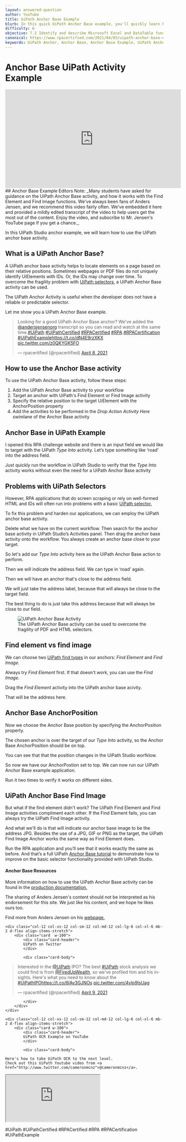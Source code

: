 ```yaml
---
layout: answered-question
author: YouTube
title: UiPath Anchor Base Example
blurb: In this quick UiPath Anchor Base example, you'll quickly learn how to select specific Ui elements in a web page, PDF file, or even a desktop application.
difficulty: 6
objective: 7.2 Identify and describe Microsoft Excel and DataTable functions, and how Excel activities are used for data manipulation
canonical: https://www.rpacertified.com/2021/04/03/uipath-anchor-base-example-tutorial.html
keywords: UiPath Anchor, Anchor Base, Anchor Base Example, UiPath Anchor Base, uipath indicate anchor, uipath click image anchor, uipath multiple anchors
---
```

# Anchor Base UiPath Activity Example

<div class="embed-responsive embed-responsive-16by9">
<iframe src="https://www.youtube.com/embed/BZFG_BL_sd4" allow="accelerometer; autoplay; clipboard-write; encrypted-media; gyroscope; picture-in-picture" allowfullscreen="" width="560" height="315" frameborder="0"></iframe>
</div>
## Anchor Base Example
Editors Note: _Many students have asked for guidance on the UiPath Anchor Base activity, and how it works with the Find Element and Find Image functions. We've always been fans of Anders Jensen, and we recommend this video fairly often. We've embedded it here and provided a mildly edited transcript of the video to help users get the most out of the content. Enjoy the video, and subscribe to Mr. Jensen's YouTube page if you get a chance._

In this UiPath Studio anchor example, we will learn how to use the UiPath anchor base activity. 
## What is a UiPath Anchor Base?
A UiPath anchor base activity helps to locate elements on a page based on their relative positions. Sometimes webpages or PDF files do not uniquely identify UiElements with IDs. Or, the IDs may change over time. To overcome the fragility problem with <a href="https://www.rpacertified.com/2020/09/09/sell-describe-anchor.html">UiPath selectors</a>, a UiPath Anchor Base activity can be used. 

The UiPath Anchor Activity is useful when the developer does not have a reliable or predictable selector. 

Let me show you a UiPath Anchor Base example.

<blockquote class="twitter-tweet"><p lang="en" dir="ltr">Looking for a good UiPath Anchor Base anchor? We&#39;ve added the <a href="https://twitter.com/andersjensenorg?ref_src=twsrc%5Etfw">@andersjensenorg</a> transcript so you can read and watch at the same time.<a href="https://twitter.com/hashtag/UiPath?src=hash&amp;ref_src=twsrc%5Etfw">#UiPath</a> <a href="https://twitter.com/hashtag/UiPathCertified?src=hash&amp;ref_src=twsrc%5Etfw">#UiPathCertified</a> <a href="https://twitter.com/hashtag/RPACertified?src=hash&amp;ref_src=twsrc%5Etfw">#RPACertified</a> <a href="https://twitter.com/hashtag/RPA?src=hash&amp;ref_src=twsrc%5Etfw">#RPA</a> <a href="https://twitter.com/hashtag/RPACertification?src=hash&amp;ref_src=twsrc%5Etfw">#RPACertification</a> <a href="https://twitter.com/hashtag/UiPathExample?src=hash&amp;ref_src=twsrc%5Etfw">#UiPathExample</a><a href="https://t.co/dN4E9rzXKX">https://t.co/dN4E9rzXKX</a> <a href="https://t.co/z0QKYGK5FO">pic.twitter.com/z0QKYGK5FO</a></p>&mdash; rpacertified (@rpacertified) <a href="https://twitter.com/rpacertified/status/1380133641003614211?ref_src=twsrc%5Etfw">April 8, 2021</a></blockquote> <script async src="https://platform.twitter.com/widgets.js" charset="utf-8"></script>

## How to use the Anchor Base activity

To use the UiPath Anchor Base activity, follow these steps:

1. Add the UiPath Anchor Base activity to your workflow
2. Target an anchor with UiPath's Find Element or Find Image activity
3. Specify the relative position to the target UiElement with the AnchorPosition property
4. Add the activities to be performed in the _Drop Action Activity Here_ swimlane of the Anchor Base activity

## Anchor Base in UiPath Example
I opened this RPA challenge website and there is an input field we would like to target with the UiPath _Type Into_ activity. 
Let’s type something like ‘road’ into the address field.

Just quickly run the workflow in UiPath Studio to verify that the _Type Into_ activity works without even the need for a UiPath Anchor Base activity
## Problems with UiPath Selectors
However, RPA applications that do screen scraping or rely on well-formed HTML and IDs will often run into problems with a basic <a href="https://www.rpacertified.com/2020/09/09/sell-selector-in-variable.html">UiPath selector.</a>

To fix this problem and harden our applications, we can employ the UiPath anchor base activity. 

Delete what we have on the current workflow. Then search for the anchor base activity in UiPath Studio’s Activities panel. Then drag the anchor base activity onto the workflow.
You always create an anchor base close to your target. 

So let's add our _Type Into_ activity here as the UiPath Anchor Base action to perform. 

Then we will indicate the address field. We can type in ‘road’ again.

Then we will have an anchor that's close to the address field. 

We will just take the address label, because that will always be close to the target field.

The best thing to do is just take this address because that will always be close to our field.

<figure class="figure">
  <img src="https://files.readme.io/a06bf4d-anchor_base.png" alt="UiPath Anchor Base Activity" class="img-fluid mx-auto d-block img-thumbnail rounded ">
  <figcaption class="figure-caption">The UiPath Anchor Base activity can be used to overcome the fragility of PDF and HTML selectors.</figcaption>
</figure>


## Find element vs find image
We can choose two <a href="https://www.rpacertified.com/2020/09/09/act-finding-all-anchor-elements-in-webpage.html">UiPath find types</a> in our anchors: _Find Element_ and _Find Image._

Always try _Find Element_ first. If that doesn't work, you can use the _Find Image._

Drag the _Find Element_ activity into the UiPath anchor base acivity. 

That will be the address here. 
## Anchor Base AnchorPosition
Now we choose the Anchor Base position by specifying the AnchorPosition property.

The chosen anchor is over the target of our _Type Into_ activity, so the Anchor Base AnchorPosition should be on top. 

You can see that that the position changes in the UiPath Studio worfklow.

So now we have our AnchorPostion set to top. We can now run our UiPath Anchor Base example application.

Run it two times to verify it works on different sides. 
## UiPath Anchor Base Find Image
But what if the find element didn't work? The UiPath Find Element and Find Image activities compliment each other. If the Find Element fails, you can always try the UiPath Find Image activity.

And what we'll do is that will indicate our anchor base image to be the address JPG. Besides the use of a JPG, GIF or PNG as the target, the UiPath Find Image Anchor works the same way as Find Element does.

Run the RPA application and you’ll see that it works exactly the same as before.
And that’s a full UiPath <a href="https://www.rpacertified.com/2020/09/09/sell-describe-anchor.html">Anchor Base tutorial</a> to demonstrate how to improve on the basic selector functionality provided with UiPath Studio.

#### Anchor Base Resources

More information on how to use the UiPath Anchor Base activity can be found in the <a href="https://docs.uipath.com/activities/docs/anchor-base">production documentation.</a>

The sharing of Anders Jensen's content should not be interpreted as his endorsement for this site. We just like his content, and we hope he likes ours too.

Find more from Anders Jensen on his <a href="https://andersjensen.org/">webpage.</a>

<div class="row">
	
    <div class="col-12 col-xs-12 col-sm-12 col-md-12 col-lg-6 col-xl-6 mb-2 d-flex align-items-stretch">
        <div class="card  w-100">
            <div class="card-header">
            UiPath on Twitter
            </div>

            <div class="card-body">
<!-- **************************** -->            
<blockquote class="twitter-tweet"><p lang="en" dir="ltr">Interested in the <a href="https://twitter.com/UiPath?ref_src=twsrc%5Etfw">@UiPath</a> IPO? The best <a href="https://twitter.com/hashtag/UiPath?src=hash&amp;ref_src=twsrc%5Etfw">#UiPath</a> stock analysis we could find is from <a href="https://twitter.com/FIREDUpWealth?ref_src=twsrc%5Etfw">@FiredUpWealth</a>, so we&#39;ve profiled him and his insights. Here&#39;s what you need to know about the <a href="https://twitter.com/hashtag/UiPathIPO?src=hash&amp;ref_src=twsrc%5Etfw">#UiPathIPO</a><a href="https://t.co/6lAv3GJNOs">https://t.co/6lAv3GJNOs</a> <a href="https://t.co/4yIp9lsUag">pic.twitter.com/4yIp9lsUag</a></p>&mdash; rpacertified (@rpacertified) <a href="https://twitter.com/rpacertified/status/1380514151039139840?ref_src=twsrc%5Etfw">April 9, 2021</a></blockquote> <script async src="https://platform.twitter.com/widgets.js" charset="utf-8"></script>



<!-- **************************** -->   
            
            
            </div>
        </div>
    </div>
	
	<div class="col-12 col-xs-12 col-sm-12 col-md-12 col-lg-6 col-xl-6 mb-2 d-flex align-items-stretch">
        <div class="card w-100">
            <div class="card-header">
            UiPath OCR Example on YouTube
            </div>

            <div class="card-body">
	    
	Here's how to take UiPath OCR to the next level.
	Check out this UiPath Youtube video from <a href="http://www.twitter.com/cameronmcnz">@cameronmcnz</a>.	    
	    
<p/>	    
<div class="embed-responsive embed-responsive-16by9">
<iframe class="embed-responsive-item" src="https://www.youtube.com/embed/y-Yi9f4AnQA"></iframe>
</div>
<p/>
#UiPath #UiPathCertified #RPACertified #RPA #RPACertification #UiPathExample
            </div>
        </div>
    </div>
	
</div>


